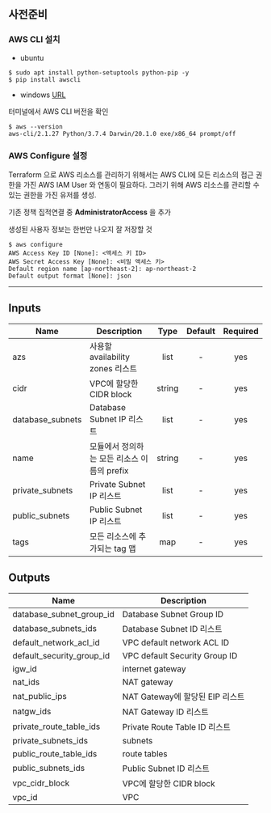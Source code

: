## **사전준비**

### **AWS CLI 설치**

- ubuntu 
```
$ sudo apt install python-setuptools python-pip -y
$ pip install awscli
```

- windows [URL](https://docs.aws.amazon.com/ko_kr/cli/latest/userguide/install-cliv2-windows.html)

터미널에서 AWS CLI 버전을 확인

```
$ aws --version
aws-cli/2.1.27 Python/3.7.4 Darwin/20.1.0 exe/x86_64 prompt/off
```

### **AWS Configure 설정**

Terraform 으로 AWS 리소스를 관리하기 위해서는 AWS CLI에 모든 리소스의 접근 권한을 가진 AWS IAM User 와 연동이 필요하다. 그러기 위해 AWS 리소스를 관리할 수 있는 권한을 가진 유저를 생성.

기존 정책 집적연결 중 **AdministratorAccess** 을 추가

생성된 사용자 정보는 한번만 나오지 잘 저장할 것

```
$ aws configure
AWS Access Key ID [None]: <액세스 키 ID>
AWS Secret Access Key [None]: <비밀 액세스 키>
Default region name [ap-northeast-2]: ap-northeast-2
Default output format [None]: json
```

---

## Inputs

| Name             | Description                                 |  Type  | Default | Required |
| ---------------- | ------------------------------------------- | :----: | :-----: | :------: |
| azs              | 사용할 availability zones 리스트            |  list  |    -    |   yes    |
| cidr             | VPC에 할당한 CIDR block                     | string |    -    |   yes    |
| database_subnets | Database Subnet IP 리스트                   |  list  |    -    |   yes    |
| name             | 모듈에서 정의하는 모든 리소스 이름의 prefix | string |    -    |   yes    |
| private_subnets  | Private Subnet IP 리스트                    |  list  |    -    |   yes    |
| public_subnets   | Public Subnet IP 리스트                     |  list  |    -    |   yes    |
| tags             | 모든 리소스에 추가되는 tag 맵               |  map   |    -    |   yes    |

## Outputs

| Name                      | Description                     |
| ------------------------- | ------------------------------- |
| database_subnet_group_id  | Database Subnet Group ID        |
| database_subnets_ids      | Database Subnet ID 리스트       |
| default_network_acl_id    | VPC default network ACL ID      |
| default_security_group_id | VPC default Security Group ID   |
| igw_id                    | internet gateway                |
| nat_ids                   | NAT gateway                     |
| nat_public_ips            | NAT Gateway에 할당된 EIP 리스트 |
| natgw_ids                 | NAT Gateway ID 리스트           |
| private_route_table_ids   | Private Route Table ID 리스트   |
| private_subnets_ids       | subnets                         |
| public_route_table_ids    | route tables                    |
| public_subnets_ids        | Public Subnet ID 리스트         |
| vpc_cidr_block            | VPC에 할당한 CIDR block         |
| vpc_id                    | VPC                             |
